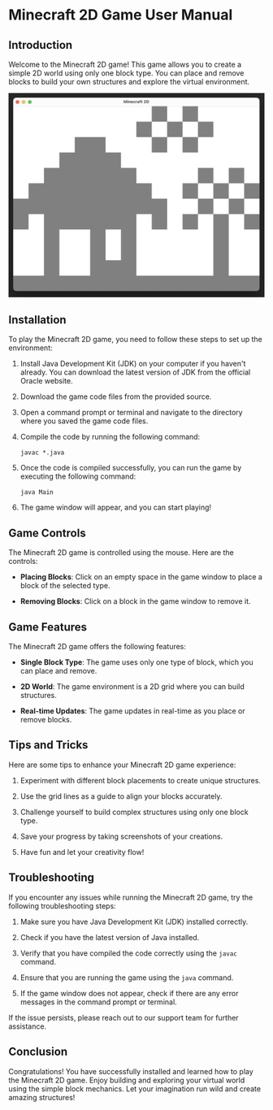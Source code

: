# Minecraft 2D Game User Manual

## Introduction

Welcome to the Minecraft 2D game! This game allows you to create a simple 2D world using only one block type. You can place and remove blocks to build your own structures and explore the virtual environment.

![Preview](prev.jpg)

## Installation

To play the Minecraft 2D game, you need to follow these steps to set up the environment:

1. Install Java Development Kit (JDK) on your computer if you haven't already. You can download the latest version of JDK from the official Oracle website.

2. Download the game code files from the provided source.

3. Open a command prompt or terminal and navigate to the directory where you saved the game code files.

4. Compile the code by running the following command:

   ```
   javac *.java
   ```

5. Once the code is compiled successfully, you can run the game by executing the following command:

   ```
   java Main
   ```

6. The game window will appear, and you can start playing!

## Game Controls

The Minecraft 2D game is controlled using the mouse. Here are the controls:

- **Placing Blocks**: Click on an empty space in the game window to place a block of the selected type.

- **Removing Blocks**: Click on a block in the game window to remove it.

## Game Features

The Minecraft 2D game offers the following features:

- **Single Block Type**: The game uses only one type of block, which you can place and remove.

- **2D World**: The game environment is a 2D grid where you can build structures.

- **Real-time Updates**: The game updates in real-time as you place or remove blocks.

## Tips and Tricks

Here are some tips to enhance your Minecraft 2D game experience:

1. Experiment with different block placements to create unique structures.

2. Use the grid lines as a guide to align your blocks accurately.

3. Challenge yourself to build complex structures using only one block type.

4. Save your progress by taking screenshots of your creations.

5. Have fun and let your creativity flow!

## Troubleshooting

If you encounter any issues while running the Minecraft 2D game, try the following troubleshooting steps:

1. Make sure you have Java Development Kit (JDK) installed correctly.

2. Check if you have the latest version of Java installed.

3. Verify that you have compiled the code correctly using the `javac` command.

4. Ensure that you are running the game using the `java` command.

5. If the game window does not appear, check if there are any error messages in the command prompt or terminal.

If the issue persists, please reach out to our support team for further assistance.

## Conclusion

Congratulations! You have successfully installed and learned how to play the Minecraft 2D game. Enjoy building and exploring your virtual world using the simple block mechanics. Let your imagination run wild and create amazing structures!